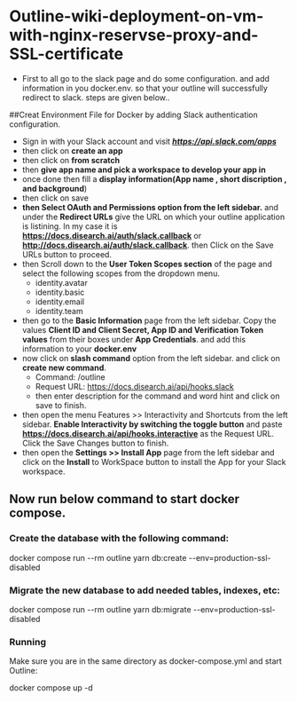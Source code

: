 # Outline-wiki-deployment-on-vm-with-nginx-reservse-proxy-and-SSL-certificate

- First to all go to the slack page and do some configuration. and add information in you docker.env. so that your outline will successfully redirect to slack. steps are given below..

##Creat Environment File for Docker by adding Slack authentication configuration.

-   Sign in with your Slack account and visit ***https://api.slack.com/apps***
-   then click on **create an app**
-   then click on **from scratch**
-   then **give app name and pick a workspace to develop your app in**
-   once done then fill a **display information(App name , short discription , and background**)
-   then click on save
-   **then Select OAuth and Permissions option from the left sidebar.** and under the **Redirect URLs** give the URL on which your outline application is listining. In my case it is **https://docs.disearch.ai/auth/slack.callback** or **http://docs.disearch.ai/auth/slack.callback**. then Click on the Save URLs button to proceed. 
-   then Scroll down to the **User Token Scopes section** of the page and select the following scopes from the dropdown menu.
    -  identity.avatar
    -  identity.basic
    -  identity.email
    -  identity.team
- then go to the **Basic Information** page from the left sidebar. Copy the values **Client ID and Client Secret, App ID and Verification Token values** from their boxes under **App Credentials**. and add this information to your **docker.env**
- now click on **slash command** option from the left sidebar. and click on **create new command**.
    - Command: /outline
    - Request URL: https://docs.disearch.ai/api/hooks.slack
    - then enter description for the command and word hint and click on save to finish.
-  then open  the menu Features >> Interactivity and Shortcuts from the left sidebar. **Enable Interactivity by switching the toggle button** and paste **https://docs.disearch.ai/api/hooks.interactive** as the Request URL. Click the Save Changes button to finish.
-  then open the **Settings >> Install App** page from the left sidebar and click on the **Install** to WorkSpace button to install the App for your Slack workspace.


## Now run below command to start docker compose.

### Create the database with the following command:

  docker compose run --rm outline yarn db:create --env=production-ssl-disabled

### Migrate the new database to add needed tables, indexes, etc:

  docker compose run --rm outline yarn db:migrate --env=production-ssl-disabled

### Running

Make sure you are in the same directory as docker-compose.yml and start Outline:

  docker compose up -d

                
